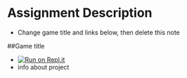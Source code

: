 # Assignment Description

* Change game title and links below, then delete this note

##Game title
* [![Run on Repl.it](https://repl.it/badge/github/athenian-ct-projects/Law-and-Order-Day)](https://repl.it/github/athenian-ct-projects/Law-and-Order-Day)
* info about project
